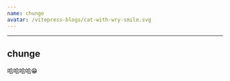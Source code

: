 ```yaml
---
name: chunge
avatar: /vitepress-blogs/cat-with-wry-smile.svg
---
```


-----------------------------------------------

## chunge

哈哈哈哈😁
